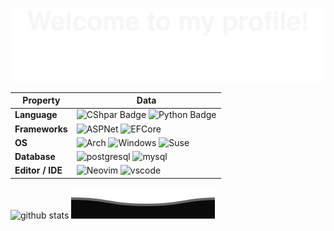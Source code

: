 ![](.assets/Bottom_up.svg)

| Property                                        | Data                                                                                                                                                                                                                                                                                                                                                                                                                                                                                                                                                                                                                                                                                                                                                                                                                                                                                                                                                                                                                                                                                                                                                                                                                                                                                                                                                                                                                                                                                                                                                                                                                                                                                                                                                                                                            |
|-------------------------------------------------|-----------------------------------------------------------------------------------------------------------------------------------------------------------------------------------------------------------------------------------------------------------------------------------------------------------------------------------------------------------------------------------------------------------------------------------------------------------------------------------------------------------------------------------------------------------------------------------------------------------------------------------------------------------------------------------------------------------------------------------------------------------------------------------------------------------------------------------------------------------------------------------------------------------------------------------------------------------------------------------------------------------------------------------------------------------------------------------------------------------------------------------------------------------------------------------------------------------------------------------------------------------------------------------------------------------------------------------------------------------------------------------------------------------------------------------------------------------------------------------------------------------------------------------------------------------------------------------------------------------------------------------------------------------------------------------------------------------------------------------------------------------------------------------------------------------------|
| **Language**                                    | ![CShpar Badge](https://img.shields.io/badge/-csharp-3776AB?style=flat&logo=csharp&logoColor=white) ![Python Badge](https://img.shields.io/badge/-Python-3776AB?style=flat&logo=Python&logoColor=white)                                                                                                                                                                                                                                                                                                                                                                                                                                                                                                                                                                                                                                                                                                                                                                                                                                                                                                                                                                                                                                                                                                                                                                                                                                                                                                                                                                                                                                                                                                                                                                                                         |
| **Frameworks**                                  | ![ASPNet](https://img.shields.io/badge/-ASPNet-3776AB?style=flat-squre&logo=.net&logoColor=purple&labelColor=white&color=white) ![EFCore](https://img.shields.io/badge/-Entity_Framework_Core-3776AB?style=flat-squre&logo=.net&logoColor=purple&labelColor=white&color=white)                                                                                                                                                                                                                                                                                                                                                                                                                                                                                                                                                                                                                                                                                                                                                                                                                                                                                                                                                                                                                                                                                                                                                                                                                                                                                                                                                                                                                                                                                                                                  |
| **OS**                                          | ![Arch](https://img.shields.io/badge/-arch-3776AB?style=for-the-badge&logo=arch-linux&logoColor=1793D1&color=000000) ![Windows](https://img.shields.io/badge/-windows-3776AB?style=for-the-badge&logo=windows&logoColor=1793D1&color=000000) ![Suse](https://img.shields.io/badge/-opensuse-3776AB?style=for-the-badge&logo=opensuse&logoColor=6FB424&color=000000)                                                                                                                                                                                                                                                                                                                                                                                                                                                                                                                                                                                                                                                                                                                                                                                                                                                                                                                                                                                                                                                                                                                                                                                                                                                                                                                                                                                                                                             |
| **Database**                                    | ![postgresql](https://img.shields.io/badge/-postgresql-3776AB?style=for-the-badge&logo=postgresql&logoColor=ffffff&color=3E7E7B) ![mysql](https://img.shields.io/badge/-mysql-3776AB?style=for-the-badge&logo=mysql&logoColor=ffffff&color=015B85)                                                                                                                                                                                                                                                                                                                                                                                                                                                                                                                                                                                                                                                                                                                                                                                                                                                                                                                                                                                                                                                                                                                                                                                                                                                                                                                                                                                                                                                                                                                                                              |
| **Editor / IDE**                                | ![Neovim](https://img.shields.io/badge/-neovim-3776AB?style=for-the-badge&logo=neovim&logoColor=97C800&color=525252) ![vscode](https://img.shields.io/badge/-vscode-3776AB?style=for-the-badge&logo=visual-studio-code&logoColor=3EA6EB&color=525252)                                                                                                                                                                                                                                                                                                                                                                                                                                                                                                                                                                                                                                                                                                                                                                                                                                                                                                                                                                                                                                                                                                                                                                                                                                                                                                                                                                                                                                                                                                                                                           |

![github stats](https://github-readme-stats.vercel.app/api/top-langs/?username=LiamStanDev&theme=radical&layout=compact)
![](.assets/Bottom_down.svg)
